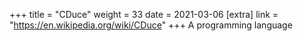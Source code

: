 +++
title = "CDuce"
weight = 33
date = 2021-03-06
[extra]
link = "https://en.wikipedia.org/wiki/CDuce"
+++
A programming language

